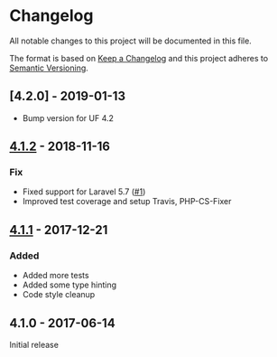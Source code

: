 # Changelog

All notable changes to this project will be documented in this file.

The format is based on [Keep a Changelog](http://keepachangelog.com/en/1.0.0/) and this project adheres to [Semantic Versioning](http://semver.org/spec/v2.0.0.html).

## [4.2.0] - 2019-01-13
- Bump version for UF 4.2

## [4.1.2] - 2018-11-16
### Fix
- Fixed support for Laravel 5.7 ([#1])
- Improved test coverage and setup Travis, PHP-CS-Fixer

## [4.1.1] - 2017-12-21
### Added
- Added more tests
- Added some type hinting
- Code style cleanup

## 4.1.0 - 2017-06-14
Initial release

[4.1.1]: https://github.com/userfrosting/cache/compare/4.1.0...4.1.1
[4.1.2]: https://github.com/userfrosting/cache/compare/4.1.1...4.1.2
[#1]: https://github.com/userfrosting/cache/issues/1
